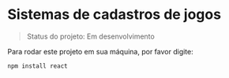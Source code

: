 <h1>Sistemas de cadastros de jogos</h1>

> Status do projeto: Em desenvolvimento

Para rodar este projeto em sua máquina, por favor digite:

```
npm install react
```
